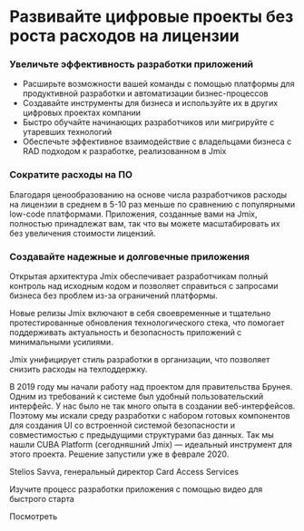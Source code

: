 # Развивайте цифровые проекты без роста расходов на лицензии

### Увеличьте эффективность разработки приложений

- Расширьте возможности вашей команды с помощью платформы для продуктивной разработки и автоматизации бизнес-процессов
- Создавайте инструменты для бизнеса и используйте их в других цифровых проектах компании
- Быстро обучайте начинающих разработчиков или мигрируйте с утаревших технологий
- Обеспечьте эффективное взаимодействие с владельцами бизнеса с RAD подходом к разработке, реализованном в Jmix 

### Сократите расходы на ПО

Благодаря ценообразованию на основе числа разработчиков расходы на лицензии в среднем в 5-10 раз меньше по сравнению с популярными low-code платформами.
Приложения, созданные вами на Jmix, полностью принадлежат вам, так что вы можете масштабировать их без увеличения стоимости лицензий.

### Создавайте надежные и долговечные приложения

Открытая архитектура Jmix обеспечивает разработчикам полный контроль над исходным кодом и позволяет справиться с запросами бизнеса без проблем из-за ограничений платформы.

Новые релизы Jmix включают в себя своевременные и тщательно протестированные обновления технологического стека, что помогает поддерживать актуальность и безопасность приложений с минимальными усилиями.

Jmix унифицирует стиль разработки в организации, что позволяет снизить расходы на техподдержку. 

В 2019 году мы начали работу над проектом для правительства Брунея. Одним из требований к системе был удобный пользовательский интерфейс. У нас было не так много опыта в создании веб-интерфейсов. Поэтому мы искали среду разработки с набором готовых компонентов для создания UI со встроенной системой безопасности и совместимостью с предыдущими структурами баз данных. Так мы нашли CUBA Platform (сегодняшний Jmix) — идеальный инструмент для этого проекта. Решение запустили уже в феврале 2020.

Stelios Savva, генеральный директор Card Access Services

Изучите процесс разработки приложения с помощью видео для быстрого старта

Посмотреть
